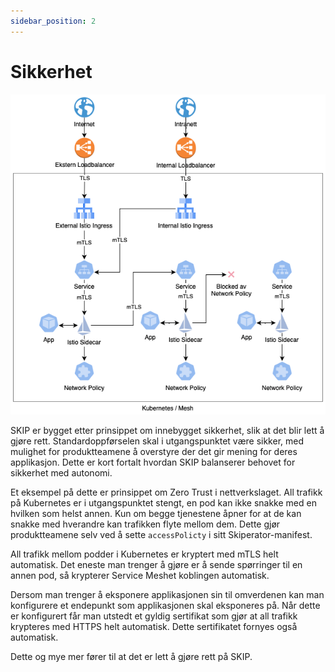 ```yaml
---
sidebar_position: 2
---
```


# Sikkerhet

![En illustrasjon over hvordan datatrafikken i SKIP er sikret](img/netpol.png)

SKIP er bygget etter prinsippet om innebygget sikkerhet, slik at det blir lett å
gjøre rett. Standardoppførselen skal i utgangspunktet være sikker, med mulighet
for produktteamene å overstyre der det gir mening for deres applikasjon. Dette
er kort fortalt hvordan SKIP balanserer behovet for sikkerhet med autonomi.

Et eksempel på dette er prinsippet om Zero Trust i nettverkslaget. All trafikk
på Kubernetes er i utgangspunktet stengt, en pod kan ikke snakke med en hvilken
som helst annen. Kun om begge tjenestene åpner for at de kan snakke med
hverandre kan trafikken flyte mellom dem. Dette gjør produktteamene selv ved
å sette `accessPolicty` i sitt Skiperator-manifest.

All trafikk mellom podder i Kubernetes er kryptert med mTLS helt automatisk. Det
eneste man trenger å gjøre er å sende spørringer til en annen pod, så krypterer
Service Meshet koblingen automatisk.

Dersom man trenger å eksponere applikasjonen sin til omverdenen kan man
konfigurere et endepunkt som applikasjonen skal eksponeres på. Når dette er
konfigurert får man utstedt et gyldig sertifikat som gjør at all trafikk
krypteres med HTTPS helt automatisk. Dette sertifikatet fornyes også automatisk.

Dette og mye mer fører til at det er lett å gjøre rett på SKIP.

